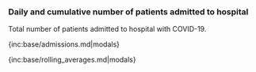 ### Daily and cumulative number of patients admitted to hospital

 Total number of patients admitted to hospital with COVID-19.

{inc:base/admissions.md|modals}

{inc:base/rolling_averages.md|modals}